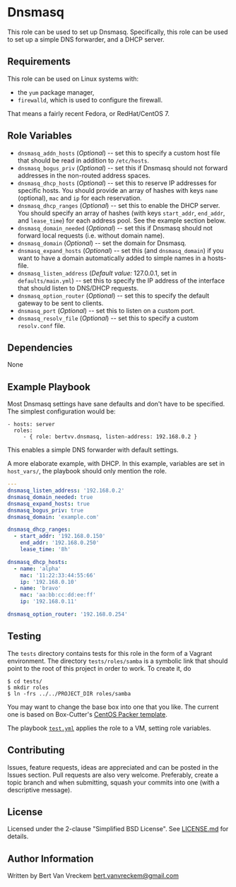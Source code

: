 # Dnsmasq

This role can be used to set up Dnsmasq. Specifically, this role can be used to set up a simple DNS forwarder, and a DHCP server.

## Requirements

This role can be used on Linux systems with:

* the `yum` package manager,
* `firewalld`, which is used to configure the firewall.

That means a fairly recent Fedora, or RedHat/CentOS 7.

## Role Variables

* `dnsmasq_addn_hosts` (*Optional*) -- set this to specify a custom host file that should be read in addition to `/etc/hosts`.
* `dnsmasq_bogus_priv` (*Optional*) -- set this if Dnsmasq should not forward addresses in the non-routed address spaces.
* `dnsmasq_dhcp_hosts` (*Optional*) -- set this to reserve IP addresses for specific hosts. You should provide an array of hashes with keys `name` (optional), `mac` and `ip` for each reservation.
* `dnsmasq_dhcp_ranges` (*Optional*) -- set this to enable the DHCP server. You should specify an array of hashes (with keys `start_addr`, `end_addr`, and `lease_time`) for each address pool. See the example section below.
* `dnsmasq_domain_needed` (*Optional*) -- set this if Dnsmasq should not forward local requests (i.e. without domain name).
* `dnsmasq_domain` (*Optional*) -- set the domain for Dnsmasq.
* `dnsmasq_expand_hosts` (*Optional*) -- set this (and `dnsmasq_domain`) if you want to have a domain automatically added to simple names in a hosts-file.
* `dnsmasq_listen_address` (*Default value:* 127.0.0.1, set in `defaults/main.yml`) -- set this to specify the IP address of the interface that should listen to DNS/DHCP requests.
* `dnsmasq_option_router` (*Optional*) -- set this to specify the default gateway to be sent to clients.
* `dnsmasq_port` (*Optional*) -- set this to listen on a custom port.
* `dnsmasq_resolv_file` (*Optional*) -- set this to specify a custom `resolv.conf` file.

## Dependencies

None

## Example Playbook

Most Dnsmasq settings have sane defaults and don't have to be specified. The simplest configuration would be:

    - hosts: server
      roles:
         - { role: bertvv.dnsmasq, listen-address: 192.168.0.2 }

This enables a simple DNS forwarder with default settings.

A more elaborate example, with DHCP. In this example, variables are set in `host_vars/`, the playbook should only mention the role.

```Yaml
---
dnsmasq_listen_address: '192.168.0.2'
dnsmasq_domain_needed: true
dnsmasq_expand_hosts: true
dnsmasq_bogus_priv: true
dnsmasq_domain: 'example.com'

dnsmasq_dhcp_ranges:
  - start_addr: '192.168.0.150'
    end_addr: '192.168.0.250'
    lease_time: '8h'

dnsmasq_dhcp_hosts:
  - name: 'alpha'
    mac: '11:22:33:44:55:66'
    ip: '192.168.0.10'
  - name: 'bravo'
    mac: 'aa:bb:cc:dd:ee:ff'
    ip: '192.168.0.11'

dnsmasq_option_router: '192.168.0.254'
```

## Testing

The `tests` directory contains tests for this role in the form of a Vagrant environment. The directory `tests/roles/samba` is a symbolic link that should point to the root of this project in order to work. To create it, do

```ShellSession
$ cd tests/
$ mkdir roles
$ ln -frs ../../PROJECT_DIR roles/samba
```

You may want to change the base box into one that you like. The current one is based on Box-Cutter's [CentOS Packer template](https://github.com/boxcutter/centos).

The playbook [`test.yml`](tests/test.yml) applies the role to a VM, setting role variables.

## Contributing

Issues, feature requests, ideas are appreciated and can be posted in the Issues section. Pull requests are also very welcome. Preferably, create a topic branch and when submitting, squash your commits into one (with a descriptive message).

## License

Licensed under the 2-clause "Simplified BSD License". See [LICENSE.md](/LICENSE.md) for details.

## Author Information

Written by Bert Van Vreckem <bert.vanvreckem@gmail.com>

